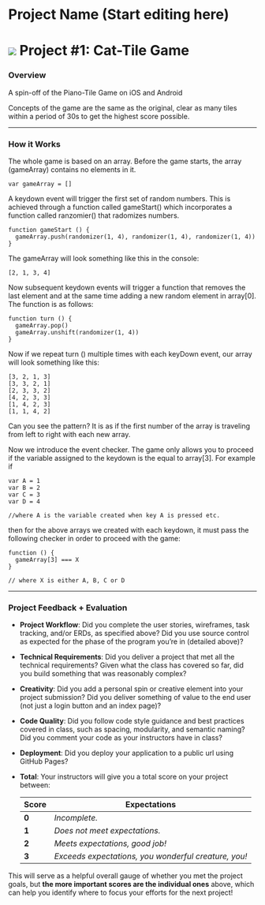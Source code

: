 # Project Name (Start editing here)
<!---
Read Me Contents
-->

# ![](https://ga-dash.s3.amazonaws.com/production/assets/logo-9f88ae6c9c3871690e33280fcf557f33.png) Project #1: Cat-Tile Game

### Overview

A spin-off of the Piano-Tile Game on iOS and Android

Concepts of the game are the same as the original, clear as many tiles within a period of 30s to get the highest score possible.

---
### How it Works

The whole game is based on an array. Before the game starts, the array (gameArray) contains no elements in it.

```
var gameArray = []
```

 A keydown event will trigger the first set of random numbers. This is achieved through a function called gameStart() which incorporates a function called ranzomier() that radomizes numbers.

 ```
 function gameStart () {
   gameArray.push(randomizer(1, 4), randomizer(1, 4), randomizer(1, 4))
 }
 ```

The gameArray will look something like this in the console:

 ```
[2, 1, 3, 4]
```

Now subsequent keydown events will trigger a function that removes the last element and at the same time adding a new random element in array[0]. The function is as follows:

```
function turn () {
  gameArray.pop()
  gameArray.unshift(randomizer(1, 4))
}
```

Now if we repeat turn () multiple times with each keyDown event, our array will look something like this:

```
[3, 2, 1, 3]
[3, 3, 2, 1]
[2, 3, 3, 2]
[4, 2, 3, 3]
[1, 4, 2, 3]
[1, 1, 4, 2]
```
Can you see the pattern? It is as if the first number of the array is traveling from left to right with each new array.

Now we introduce the event checker. The game only allows you to proceed if the variable assigned to the keydown is the equal to array[3]. For example if

```
var A = 1
var B = 2
var C = 3
var D = 4

//where A is the variable created when key A is pressed etc.
```
then for the above arrays we created with each keydown, it must pass the following checker in order to proceed with the game:

```
function () {
  gameArray[3] === X
}

// where X is either A, B, C or D
```
---

### Project Feedback + Evaluation

* __Project Workflow__: Did you complete the user stories, wireframes, task tracking, and/or ERDs, as specified above? Did you use source control as expected for the phase of the program you’re in (detailed above)?

* __Technical Requirements__: Did you deliver a project that met all the technical requirements? Given what the class has covered so far, did you build something that was reasonably complex?

* __Creativity__: Did you add a personal spin or creative element into your project submission? Did you deliver something of value to the end user (not just a login button and an index page)?

* __Code Quality__: Did you follow code style guidance and best practices covered in class, such as spacing, modularity, and semantic naming? Did you comment your code as your instructors have in class?

* __Deployment__: Did you deploy your application to a public url using GitHub Pages?

* __Total__: Your instructors will give you a total score on your project between:

    Score | Expectations
    ----- | ------------
    **0** | _Incomplete._
    **1** | _Does not meet expectations._
    **2** | _Meets expectations, good job!_
    **3** | _Exceeds expectations, you wonderful creature, you!_

 This will serve as a helpful overall gauge of whether you met the project goals, but __the more important scores are the individual ones__ above, which can help you identify where to focus your efforts for the next project!
